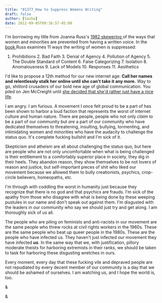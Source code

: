 ```yaml
---
title: "01377_How to Suppress Womens Writing"
draft: false
author: [Sasha]
date: 2012-09-05T09:16:57-05:00
---
```


I'm borrowing my title from Joanna Russ's [1982 skewering ](http://www.amazon.com/Suppress-Womens-Writing-Joanna-Russ/dp/0292724454)of the ways that women and minorities are prevented from having a written voice. In the [book ](http://www.amazon.com/Suppress-Womens-Writing-Joanna-Russ/dp/0292724454)Russ examines 11 ways the writing of women is suppressed:

1. Prohibitions
	2. Bad Faith
	3. Denial of Agency
	4. Pollution of Agency
	5. The Double Standard of Content
	6. False Categorizing
	7. Isolation
	8. Anomalousness
	9. Lack of Models
	10. Responses
	11. Aesthetics

I'd like to propose a 12th method for our new internet age: __Call her names and relentlessly stalk her online until she can't take it any more.__ Way to go, shitlord crusaders of our bold new age of global communication. You piled on Jen McCreight until [she decided that she'd rather just have a nice life](http://freethoughtblogs.com/blaghag/2012/09/goodbye-for-now/).

I am angry. I am furious. A movement I once felt proud to be a part of has been shown to harbor a loud faction that represents the worst of internet culture and human nature. There are people, people who not only _claim_ to be a part of our community but _are_ a part of our community who have dedicated themselves to threatening, insulting, bullying, tormenting, and intimidating women and minorities who have the audacity to challenge the status quo. It's complete fucking bullshit and I'm sick of it.

Skepticism and atheism are all about challenging the status quo, but here are people who are not only uncomfortable when what is being challenged is their entitlement to a comfortably superior place in society, they dig in their heels. They abandon reason, they show themselves to be not lovers of reason and justice, but self-important pieces of shit who liked our movement because we allowed them to bully creationists, psychics, crop-circle believers, homeopaths, etc.

I'm through with coddling the worst in humanity just because they recognize that there is no god and that psychics are frauds. I'm sick of the apathy from those who disagree with what is being done by these weeping pustules in our name and don't speak out against them. I'm disgusted with the leaders in our community who say we should just try and get along. I am thoroughly sick of us all.

The people who are piling on feminists and anti-racists in our movement are the same people who threw rocks at civil rights workers in the 1960s. These are the same people who beat up queer people in the 1980s. These are the people who have infected us. They haven't just infected our movement they have infected ___us___. In the same way that we, with justification, pillory moderate theists for harboring extremists in their ranks, we should be taken to task for harboring these disgusting wretches in ours.

Every moment, every day that these fucking vile and depraved people are not repudiated by every decent member of our community is a day that we should be ashamed of ourselves. I am watching us, and I hope the world is, too.

& 

& 